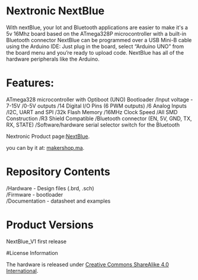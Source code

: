 # Nextronic NextBlue

With nextBlue, your Iot and Bluetooth applications are  easier to make
it's a 5v 16Mhz board based on the ATmega328P microcontroller with a built-in Bluetooth connector
NextBlue can be programmed over a USB Mini-B cable using the Arduino IDE: Just plug in the board, select “Arduino UNO” from the board menu and you’re ready to upload code.
NextBlue has all of the hardware peripherals like the Arduino.

# Features: 

ATmega328 microcontroller with Optiboot (UNO) Bootloader
/Input voltage - 7-15V
/0-5V outputs
/14 Digital I/O Pins (6 PWM outputs)
/6 Analog Inputs
/I2C, UART and SPI
/32k Flash Memory
/16MHz Clock Speed
/All SMD Construction
/R3 Shield Compatible
/Bluetooth connector (EN, 5V, GND, TX, RX, STATE) 
/Software/hardware serial selector switch for the Bluetooth

Nextronic Product page:[NextBlue](http://nextronic.ma/product/nextblue/).

you can by it at: [makershop.ma](http://makershop.ma/).



# Repository Contents

/Hardware - Design files (.brd, .sch)  
/Firmware - bootloader  
/Documentation - datasheet and examples

# Product Versions

NextBlue_V1 first release

#License Information

The hardware is released under [Creative Commons ShareAlike 4.0 International](https://creativecommons.org/licenses/by-sa/4.0/).
